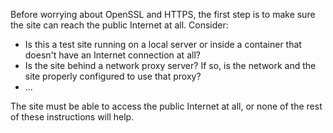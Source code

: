 Before worrying about OpenSSL and HTTPS, the first step is to make sure the site can reach the public Internet at all. Consider:

* Is this a test site running on a local server or inside a container that doesn't have an Internet connection at all?
* Is the site behind a network proxy server? If so, is the network and the site properly configured to use that proxy?
* ...

The site must be able to access the public Internet at all, or none of the rest of these instructions will help.